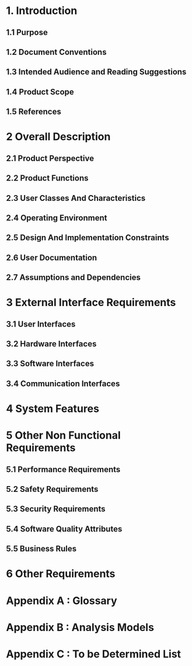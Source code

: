 # 1. Introduction



## 1.1 Purpose





## 1.2 Document Conventions





## 1.3  Intended Audience and Reading Suggestions





## 1.4 Product Scope





## 1.5 References



# 2 Overall Description



## 2.1 Product Perspective



## 2.2 Product Functions



## 2.3 User Classes And Characteristics



## 2.4 Operating Environment 



## 2.5 Design And Implementation Constraints



## 2.6 User Documentation





## 2.7 Assumptions and Dependencies





# 3 External Interface Requirements





## 3.1 User Interfaces



## 3.2 Hardware Interfaces



## 3.3 Software Interfaces 





## 3.4 Communication Interfaces



# 4 System Features



# 5 Other Non Functional Requirements



## 5.1 Performance Requirements



## 5.2 Safety Requirements



## 5.3 Security Requirements



## 5.4 Software Quality Attributes 



## 5.5 Business Rules



# 6 Other Requirements



# Appendix A : Glossary



# Appendix B : Analysis Models



# Appendix C : To be Determined List 

